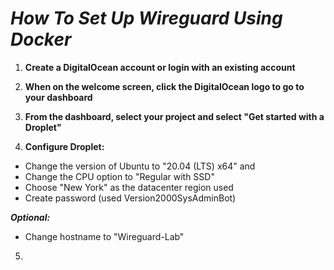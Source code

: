 # ***How To Set Up Wireguard Using Docker***

1. **Create a DigitalOcean account or login with an existing account**

2. **When on the welcome screen, click the DigitalOcean logo to go to your dashboard**

3. **From the dashboard, select your project and select "Get started with a Droplet"**

4. **Configure Droplet:**

- Change the version of Ubuntu to "20.04 (LTS) x64" and 
- Change the CPU option to "Regular with SSD"
- Choose "New York" as the datacenter region used
- Create password (used Version2000SysAdminBot)

***Optional:*** 
- Change hostname to "Wireguard-Lab"

5. 